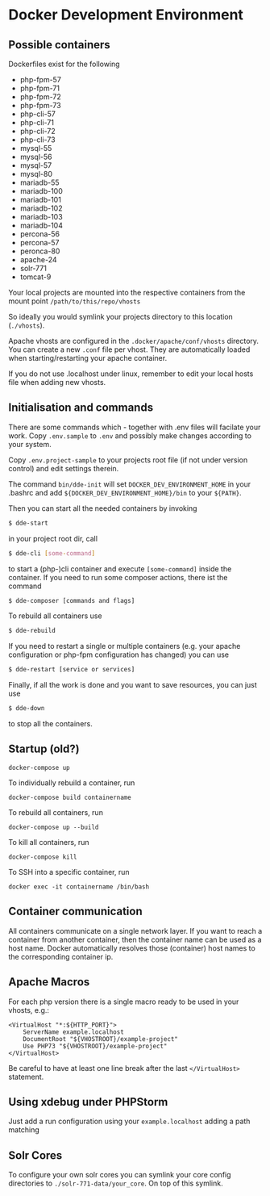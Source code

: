 # Docker Development Environment

## Possible containers

Dockerfiles exist for the following

* php-fpm-57
* php-fpm-71
* php-fpm-72
* php-fpm-73
* php-cli-57
* php-cli-71
* php-cli-72
* php-cli-73
* mysql-55
* mysql-56
* mysql-57
* mysql-80
* mariadb-55
* mariadb-100
* mariadb-101
* mariadb-102
* mariadb-103
* mariadb-104
* percona-56
* percona-57
* peronca-80
* apache-24
* solr-771
* tomcat-9

Your local projects are mounted into the respective containers from the mount point
`/path/to/this/repo/vhosts`

So ideally you would symlink your projects directory to this location (`./vhosts`).

Apache vhosts are configured in the `.docker/apache/conf/vhosts` directory.
You can create a new `.conf` file per vhost. They are automatically loaded when starting/restarting your apache container.

If you do not use .localhost under linux, remember to edit your local hosts file when adding new vhosts.

## Initialisation and commands

There are some commands which - together with .env files will facilate your work. Copy `.env.sample` to `.env` and possibly
make changes according to your system.

Copy `.env.project-sample` to your projects root file (if not under version control) and edit settings therein.

The command `bin/dde-init` will set `DOCKER_DEV_ENVIRONMENT_HOME` in your .bashrc and add `${DOCKER_DEV_ENVIRONMENT_HOME}/bin`
to your `${PATH}`.

Then you can start all the needed containers by invoking
```bash
$ dde-start
``` 
in your project root dir, call
```bash
$ dde-cli [some-command]
```
to start a (php-)cli container and execute `[some-command]` inside the container. If you need to run some composer actions,
there ist the command
```bash
$ dde-composer [commands and flags]
```

To rebuild all containers use
```bash
$ dde-rebuild
```

If you need to restart a single or multiple containers (e.g. your apache configuration or php-fpm configuration has 
changed) you can use
```bash
$ dde-restart [service or services]
```

Finally, if all the work is done and you want to save resources, you can just use

```bash
$ dde-down
```

to stop all the containers.


## Startup (old?)

`docker-compose up`

To individually rebuild a container, run

`docker-compose build containername`

To rebuild all containers, run

`docker-compose up --build`

To kill all containers, run

`docker-compose kill`

To SSH into a specific container, run

`docker exec -it containername /bin/bash`

## Container communication

All containers communicate on a single network layer.
If you want to reach a container from another container, then the container name can be used as a host name.
Docker automatically resolves those (container) host names to the corresponding container ip.

## Apache Macros

For each php version there is a single macro ready to be used in your vhosts, e.g.:
```
<VirtualHost "*:${HTTP_PORT}">
    ServerName example.localhost
    DocumentRoot "${VHOSTROOT}/example-project"
    Use PHP73 "${VHOSTROOT}/example-project"
</VirtualHost>
```

Be careful to have at least one line break after the last `</VirtualHost>` statement.

## Using xdebug under PHPStorm

Just add a run configuration using your `example.localhost` adding a path matching

## Solr Cores

To configure your own solr cores you can symlink your core config directories to `./solr-771-data/your_core`.
On top of this symlink.
